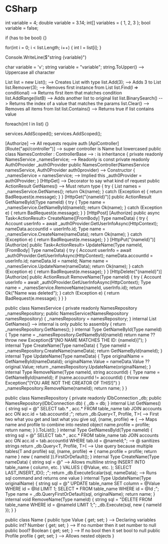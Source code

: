 # CSharp

<!-- SECTION Basics -->
  int variable = 4;
  double variable = 3.14;
  int[] variables = { 1, 2, 3 };
  bool variable = false;

  if (has to be bool)
  {}

  for(int i = 0; i < list.Length; i++)
  {
    int l = list[i];
  }

  Console.WriteLine($"string {variable}")

<!-- SECTION String Methods -->
  char variable = 'v';
  string variable = "variable";
  string.ToUpper() --> Uppercase all character

<!-- SECTION List Methods -->
  List<T> list = new List<T>(); --> Creates List with type
  list.Add(3); --> Adds 3 to List
  list.Remover(3); --> Removes first instance from List
  list.Find(l => conditional) --> Returns first item that matches condition
  list.AddRange(listB) --> Adds another list to original list
  list.BinarySearch() --> Returns the index of a value that matches the params
  list.Clear() --> Removes all items from list
  list.Contains() --> Returns true if list contains value

  foreach(int l in list)
  {}

<!-- SECTION Startup -->
  services.AddScoped<NamesRepository>();
  services.AddScoped<NamesService>();

<!-- SECTION Controller -->
  [Authorize] --> All requests require auth
  [ApiController]
  [Route("api/controller")] --> super controller is Name but lowercased
  public class NamesController : ControllerBase --> : is inheritance
  {
    private readonly NamesService _namesService; --> Readonly is const
    private readonly Auth0Provider _auth0Provider
    public NamesController(NamesService namesService, Auth0Provider auth0provider) --> Constructor
    {
      _namesService = namesService; --> Implied this
      _auth0Provider = auth0Provider;
    }
    [HttpGet] --> Decorator to say what kind of request
    public ActionResult<List> GetNames() --> Must return type
    {
      try
      {
        List<T> names = _namesService.GetNames();
        return Ok(name);
      }
      catch (Exception e)
      {
        return BadRequest(e.message);
      }
    }
    [HttpGet("{nameId}")]
    public ActionResult<T> GetNameById(Type nameId)
    {
      try
      {
        Type name = _namesService.GetNameById(nameId);
        return Ok(name);
      }
      catch (Exception e)
      {
        return BadRequest(e.message);
      }
    }
    [HttpPost]
    [Authorize]
    public async Task<ActionResult<T>> CreateName([FromBody] Type nameData)
    {
      try
      {
        Account userInfo = await _auth0Provider.GetUserInfoAsync<Account>(HttpContext);
        nameData.accountId = userInfo.id;
        Type name = _namesService.CreateName(nameData);
        return Ok(name);
      }
      catch (Exception e)
      {
        return BadRequest(e.message);
      }
    }
    [HttpPut("{nameId}")]
    [Authorize]
    public Task<ActionResult<T>> UpdateName(Type nameId, [FromBody] Type nameData)
    {
      try
      {
        Account userInfo = await _auth0Provider.GetUserInfoAsync<Account>(HttpContext);
        nameData.accountId = userInfo.id;
        nameData.Id = nameId;
        Name name = _namesService.UpdateName(nameData);
        return Ok(name);
      }
      catch (Exception e)
      {
        return BadRequest(e.message);
      }
    }
    [HttpDelete("{nameId}")]
    [Authorize]
    public ActionResult<string> RemoveName(Type nameId)
    {
      try
      {
        Account userInfo = await _auth0Provider.GetUserInfoAsync<Account>(HttpContext);
        Type name = _namesService.RemoveName(nameId, userInfo.id);
        return Ok("Name was deleted");
      }
      catch (Exception e)
      {
        return BadRequest(e.message);
      }
    }
  }

<!-- SECTION Service -->
  public class NamesService
  {
    private readonly NamesRepository _namesRepository;
    public NamesService(NamesRepository namesRepository)
    {
      _namesRepository = namesRepository;
    }
    internal List<T> GetNames() --> internal is only public to assembly
    {
      return _namesRepository.GetNames();
    }
    internal Type GetNameById(Type nameId)
    {
      Type name = _namesRepository.GetNameById(nameId)
      return name ?? throw new Exception($"[NO NAME MATCHES THE ID: {nameId}]");
    }
    internal Type CreateName(Type nameData)
    {
      Type nameId = _namesRepository.CreateName(nameData);
      return GetNameById(nameId);
    }
    internal Type UpdateName(Type nameData)
    {
      Type originalName = GetNameById(nameDataId);
      originalName.Value = nameData.Value ?? original.Value;
      return _namesRepository.UpdateName(originalName);
    }
    internal Type RemoveName(Type nameId, string accountId)
    {
      Type name = GetNameById(nameId);
      if (name.accountId != accountId)
      {
        throw new Exception("[YOU ARE NOT THE CREATOR OF THIS!]")
      }
      _namesRepository.RemoveName(nameId);
      return name;
    }
  }

<!-- SECTION Repository -->
  public class NamesRepository
  {
    private readonly IDbConnection _db;
    public NamesRepository(IDbConnection db)
    {
      _db = db;
    }
    internal List<T> GetNames()
    {
      string sql = @"
      SELECT tab.* , acc.*
      FROM table_name tab
      JOIN accounts acc ON acc.id = tab.accountId
      ;";
      return _db.Query<T, Profile, T>( --> First two what you get and last what you give
      sql,
      (name, profile) => { --> Maps name and profile to combine into nested object
        name.profile = profile;
        return name;
      }
      ).ToList();
    }
    internal Type GetNamesById(Type nameId)
    {
      string sql = @"
      SELECT tab.* , acc.*
      FROM table_name tab
      JOIN accounts acc ON acc.id = tab.accountId
      WHERE tab.id = @nameId;"; --> @ sanitizes strings
      return _db.Query<T, Profile, T>( --> Use query because multiple tables(T and profile)
        sql, 
        (name, profile) => {
          name.profile = profile;
          return name
        }
        new { nameId }).FirstOrDefault();
    }
    internal Type CreateName(Type nameData)
    {
      string sql = @" --> Allows multiline string
      INSERT INTO table_name ( column, etc. )
      VALUES ( @Value, etc. );
      SELECT LAST_INSERT_ID();
      ;";
      return _db.ExecuteScalar<T>(sql, nameData); --> Runs sql command and returns one value
    }
    internal Type UpdateName(Type originalName)
    {
      string sql = @"
      UPDATE table_name SET
      column = @Value
      WHERE id = @Id LIMIT 1;
      SELECT * FROM table_name WHERE id = @Id
      ;";
      Type name = _db.QueryFirstOrDefault(sql, originalName);
      return name;
    }
    internal void RemoveName(Type nameId)
    {
      string sql = "DELETE FROM table_name WHERE id = @nameId LIMIT 1;";
      _db.Execute(sql, new { nameId });
    }
  }

<!-- SECTION Model -->
  public class Name
  {
    public type Value { get; set; } --> Declaring variables
    public int? Number { get; set; } --> If no number then it set number to null
    public bool? Boolean { get; set; } --> If no bool then it set bool to null
    public Profile profile { get; set; } --> Allows nested objects
  }